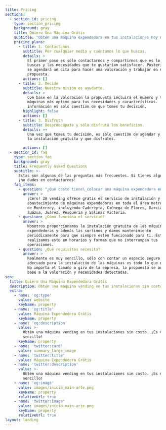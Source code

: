 ```yaml
---
title: Pricing
sections:
  - section_id: pricing
    type: section_pricing
    background: gray
    title: Quiero Una Máquina Grátis
    subtitle: "Obtén una máquina expendedora en tus instalaciones hoy mismo.\_ \_ \_ ¡Es muy sencillo!"
    pricing_plans:
      - title: 1. Contactanos
        subtitle: Por cualquier medio y cuéntanos lo que buscas.
        details: >
          El primer paso es sólo contactarnos y compartirnos que es lo que
          buscas y las necesidades que te gustarían satisfacer. Posteriormente
          se agendará un cita para hacer una valoración y trabajar en una
          propuesta. 
        actions: []
      - title: 2. Decide
        subtitle: Nuestra misión es ayudarte.
        details: >
          Con base en la valoración la propuesta incluirá el numero y tipo de
          máquinas más optimo para tus necesidades y características.  Con está
          información es sólo cuestión de que tomes tu decisión.
        highlight: false
        actions: []
      - title: 3. Disfruta
        subtitle: Despreocúpate y sólo disfruta los beneficios.
        details: >+
          Una vez que tomes tu decisión, es sólo cuestión de agendar y planear
          la instalación gratuita y que disfrutes.

        actions: []
  - section_id: faq
    type: section_faq
    background: gray
    title: Frequently Asked Questions
    subtitle: >-
      Estas son algunas de las preguntas más frecuentes. Si tienes alguna otra
      ¡no dudes en contactarnos!
    faq_items:
      - question: "¿Qué costo tiene\_colocar una máquina expendedora en mis instalaciones?"
        answer: >
          ¡Cero! 2A vending ofrece gratis el servicio de instalación y
          abastecimiento de máquinas expendedoras en toda el área metropolitana
          de Monterrey, incluyendo Cadereyta, Ciénega de Flores, García, General
          Zuazua, Juárez, Pesquería y Salinas Victoria.
      - question: ¿Cómo funciona el servicio?
        answer: >
          Nosotros proporcionamos la instalación gratuita de las máquinas
          expendedoras y además las surtimos y damos mantenimiento
          periódicamente para que siempre estén funcionado para ti. Esto lo
          realizamos esto en horarios y formas que no interrumpan tus
          operaciones.
      - question: ¿Qué requisitos necesito?
        answer: >
          Realmente es muy sencillo, sólo con contar un espacio seguro y
          adecuado para la instalación de las máquinas es todo lo que necesitas.
          No importa el tamaño o giro de la empresa, la propuesta se adecuara en
          base a la valoración y necesidades detectadas.
seo:
  title: Quiero Una Máquina Expendedora Grátis
  description: Obtén una máquina vending en tus instalaciones sin costo. ¡Es muy sencillo!
  extra:
    - name: 'og:type'
      value: website
      keyName: property
    - name: 'og:title'
      value: Máquina Expendedora Grátis
      keyName: property
    - name: 'og:description'
      value: >-
        Obtén una máquina vending en tus instalaciones sin costo. ¡Es muy
        sencillo!
      keyName: property
    - name: 'twitter:card'
      value: summary_large_image
    - name: 'twitter:title'
      value: Máquina Expendedora Grátis
    - name: 'twitter:description'
      value: >-
        Obtén una máquina vending en tus instalaciones sin costo. ¡Es muy
        sencillo!
    - name: 'og:image'
      value: images/inicio_main-arte.png
      keyName: property
      relativeUrl: true
    - name: 'twitter:image'
      value: images/inicio_main-arte.png
      keyName: property
      relativeUrl: true
layout: landing
---
```

